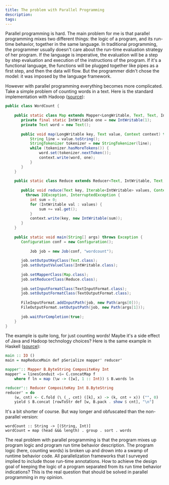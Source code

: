 ```yaml
---
title: The problem with Parallel Programming
description: 
tags: 
---
```


Parallel programming is hard.
The main problem for me is that parallel programming mixes two different things: the logic of a program, and its run-time behavior, together in the same language.
In traditional programming, the programmer usually doesn't care about the run-time evaluation strategy of her program.
If the language is imperative, the evaluation will be a step by step evaluation and execution of the instructions of the program.
If it's a functional language, the functions will be plugged together like pipes as a first step, and then the data will flow.
But the programmer didn't chose the model: it was imposed by the language framework.

However with parallel programming everything becomes more complicated.
Take a simple problem of counting words in a text.
Here is the standard implementation with Hadoop ([source](http://wiki.apache.org/hadoop/WordCount)):

```Java
public class WordCount {
           
    public static class Map extends Mapper<LongWritable, Text, Text, IntWritable> {
       private final static IntWritable one = new IntWritable(1);
       private Text word = new Text();
           
       public void map(LongWritable key, Text value, Context context) throws IOException, InterruptedException {
           String line = value.toString();
           StringTokenizer tokenizer = new StringTokenizer(line);
           while (tokenizer.hasMoreTokens()) {
               word.set(tokenizer.nextToken());
               context.write(word, one);
           }
       }
    } 
           
    public static class Reduce extends Reducer<Text, IntWritable, Text, IntWritable> {
   
       public void reduce(Text key, Iterable<IntWritable> values, Context context) 
         throws IOException, InterruptedException {
           int sum = 0;
           for (IntWritable val : values) {
               sum += val.get();
           }
           context.write(key, new IntWritable(sum));
       }
    }
           
    public static void main(String[] args) throws Exception {
       Configuration conf = new Configuration();
           
           Job job = new Job(conf, "wordcount");
       
       job.setOutputKeyClass(Text.class);
       job.setOutputValueClass(IntWritable.class);
           
       job.setMapperClass(Map.class);
       job.setReducerClass(Reduce.class);
           
       job.setInputFormatClass(TextInputFormat.class);
       job.setOutputFormatClass(TextOutputFormat.class);
           
       FileInputFormat.addInputPath(job, new Path(args[0]));
       FileOutputFormat.setOutputPath(job, new Path(args[1]));
           
       job.waitForCompletion(true);
    }
}
```

The example is quite long, for just counting words!
Maybe it's a side effect of Java and Hadoop technology choices?
Here is the same example in Haskell ([source](https://github.com/Soostone/hadron/blob/master/examples/WordCount.hs)):

```Haskell
main :: IO ()
main = mapReduceMain def pSerialize mapper' reducer'

mapper':: Mapper B.ByteString CompositeKey Int
mapper' = linesConduit =$= C.concatMap f
    where f ln = map (\w -> ([w], 1 :: Int)) $ B.words ln

reducer':: Reducer CompositeKey Int B.ByteString
reducer' = do
    (w, cnt) <- C.fold (\ (_, cnt) ([k], x) -> (k, cnt + x)) ("", 0)
    yield $ B.concat [rowToStr def [w, B.pack . show $ cnt], "\n"]
```

It's a bit shorter of course.
But way longer and obfuscated than the non-parallel version:

    wordCount :: String -> [(String, Int)]
    wordCount = map (head &&& length) . group . sort . words

The real problem with parallel programming is that the program mixes up program logic and program run time behavior description.
The program logic (here, counting words) is broken up and drown into a swamp of runtime behavior code.
All parallelization frameworks that I surveyed implied to include those run-time annotations.
How to achieve the design goal of keeping the logic of a program separated from its run time behavior indications?
This is the real question that should be solved in parallel programming in my opinion.


